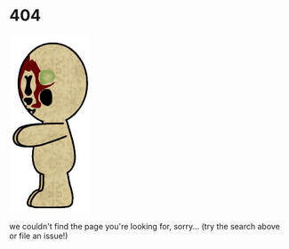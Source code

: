 # 404

![](en/assets/images/173.png)

we couldn't find the page you're looking for, sorry... (try the search above or file an issue!)